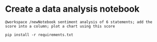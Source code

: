 # Create a data analysis notebook

```prompt
@workspace /newNotebook sentiment analysis of 6 statements; add the score into a column; plot a chart using this score
```

```
pip install -r requirements.txt
```